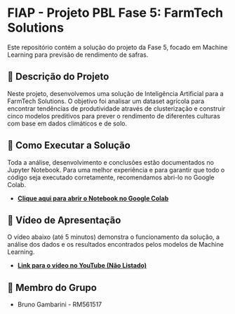 # FIAP - Projeto PBL Fase 5: FarmTech Solutions

Este repositório contém a solução do projeto da Fase 5, focado em Machine Learning para previsão de rendimento de safras.

## 📝 Descrição do Projeto

Neste projeto, desenvolvemos uma solução de Inteligência Artificial para a FarmTech Solutions. O objetivo foi analisar um dataset agrícola para encontrar tendências de produtividade através de clusterização e construir cinco modelos preditivos para prever o rendimento de diferentes culturas com base em dados climáticos e de solo.

## 🚀 Como Executar a Solução

Toda a análise, desenvolvimento e conclusões estão documentados no Jupyter Notebook. Para uma melhor experiência e para garantir que todo o código seja executado corretamente, recomendamos abri-lo no Google Colab.

* **[Clique aqui para abrir o Notebook no Google Colab](LINK_PARA_SEU_NOTEBOOK_NO_COLAB)**

## 🎥 Vídeo de Apresentação

O vídeo abaixo (até 5 minutos) demonstra o funcionamento da solução, a análise dos dados e os resultados encontrados pelos modelos de Machine Learning.

* **[Link para o vídeo no YouTube (Não Listado)](LINK_PARA_SEU_VIDEO_AQUI)**

## 👥 Membro do Grupo

* Bruno Gambarini - RM561517
